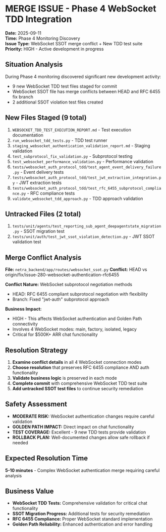 # MERGE ISSUE - Phase 4 WebSocket TDD Integration
**Date:** 2025-09-11  
**Time:** Phase 4 Monitoring Discovery  
**Issue Type:** WebSocket SSOT merge conflict + New TDD test suite  
**Priority:** HIGH - Active development in progress

## Situation Analysis
During Phase 4 monitoring discovered significant new development activity:
- 9 new WebSocket TDD test files staged for commit
- WebSocket SSOT file has merge conflicts between HEAD and RFC 6455 fix branch
- 2 additional SSOT violation test files created

## New Files Staged (9 total)
1. `WEBSOCKET_TDD_TEST_EXECUTION_REPORT.md` - Test execution documentation
2. `run_websocket_tdd_tests.py` - TDD test runner
3. `staging_websocket_authentication_validation_report.md` - Staging validation
4. `test_subprotocol_fix_validation.py` - Subprotocol testing
5. `test_websocket_performance_validation.py` - Performance validation  
6. `tests/websocket_auth_protocol_tdd/test_agent_event_delivery_failure.py` - Event delivery tests
7. `tests/websocket_auth_protocol_tdd/test_jwt_extraction_integration.py` - JWT extraction tests
8. `tests/websocket_auth_protocol_tdd/test_rfc_6455_subprotocol_compliance.py` - RFC compliance tests
9. `validate_websocket_tdd_approach.py` - TDD approach validation

## Untracked Files (2 total)
1. `tests/unit/agents/test_reporting_sub_agent_deepagentstate_migration.py` - SSOT migration test
2. `tests/unit/auth/test_jwt_ssot_violation_detection.py` - JWT SSOT validation test

## Merge Conflict Analysis
**File:** `netra_backend/app/routes/websocket_ssot.py`
**Conflict:** HEAD vs origin/fix/issue-280-websocket-authentication-rfc6455

**Conflict Nature:** WebSocket subprotocol negotiation methods
- HEAD: RFC 6455 compliant subprotocol negotiation with flexibility
- Branch: Fixed "jwt-auth" subprotocol approach

**Business Impact:** 
- HIGH - This affects WebSocket authentication and Golden Path connectivity
- Involves 4 WebSocket modes: main, factory, isolated, legacy
- Critical for $500K+ ARR chat functionality

## Resolution Strategy
1. **Examine conflict details** in all 4 WebSocket connection modes
2. **Choose resolution** that preserves RFC 6455 compliance AND auth functionality  
3. **Validate business logic** is preserved in each mode
4. **Complete commit** with comprehensive WebSocket TDD test suite
5. **Add untracked SSOT test files** to continue security remediation

## Safety Assessment
- **MODERATE RISK:** WebSocket authentication changes require careful validation
- **GOLDEN PATH IMPACT:** Direct impact on chat functionality  
- **TEST COVERAGE:** Excellent - 9 new TDD tests provide validation
- **ROLLBACK PLAN:** Well-documented changes allow safe rollback if needed

## Expected Resolution Time
**5-10 minutes** - Complex WebSocket authentication merge requiring careful analysis

## Business Value
- **WebSocket TDD Tests:** Comprehensive validation for critical chat functionality
- **SSOT Migration Progress:** Additional tests for security remediation  
- **RFC 6455 Compliance:** Proper WebSocket standard implementation
- **Golden Path Reliability:** Enhanced authentication and error handling